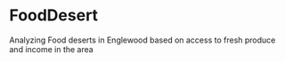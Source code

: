 # FoodDesert
Analyzing Food deserts in Englewood based on access to fresh produce and income in the area
